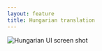 ```yaml
---
layout: feature
title: Hungarian translation
---
```


![Hungarian UI screen shot](http://i63.tinypic.com/117a6b4.png)